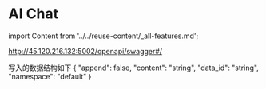 # AI Chat
import Content from '../../reuse-content/_all-features.md';

<Content />

http://45.120.216.132:5002/openapi/swagger#/

写入的数据结构如下
{
"append": false,
"content": "string",
"data_id": "string",
"namespace": "default"
}